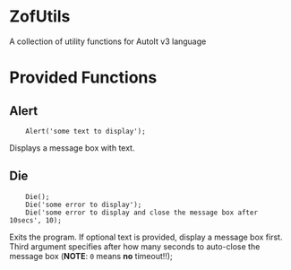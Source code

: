 # ZofUtils

A collection of utility functions for AutoIt v3 language


# Provided Functions

## Alert

```au3
    Alert('some text to display');
```

Displays a message box with text.

## Die

```au3
    Die();
    Die('some error to display');
    Die('some error to display and close the message box after 10secs', 10);
```

Exits the program. If optional text is provided, display a message box first.
Third argument specifies after how many seconds to auto-close the message
box (**NOTE**: `0` means **no** timeout!!);
